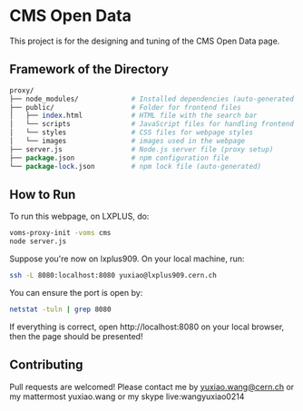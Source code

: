 # CMS Open Data

This project is for the designing and tuning of the CMS Open Data page.

## Framework of the Directory

```perl
proxy/
├── node_modules/             # Installed dependencies (auto-generated by npm install)
├── public/                   # Folder for frontend files
│   ├── index.html            # HTML file with the search bar
│   └── scripts               # JavaScript files for handling frontend logic
│   └── styles                # CSS files for webpage styles
│   └── images                # images used in the webpage
├── server.js                 # Node.js server file (proxy setup)
├── package.json              # npm configuration file
└── package-lock.json         # npm lock file (auto-generated)
```

## How to Run

To run this webpage, on LXPLUS, do:

```bash
voms-proxy-init -voms cms
node server.js
```

Suppose you're now on lxplus909. On your local machine, run:
```bash
ssh -L 8080:localhost:8080 yuxiao@lxplus909.cern.ch
```

You can ensure the port is open by:
```bash
netstat -tuln | grep 8080
```

If everything is correct, open http://localhost:8080 on your local browser, then the page should be presented!

## Contributing

Pull requests are welcomed! Please contact me by yuxiao.wang@cern.ch 
or my mattermost yuxiao.wang
or my skype live:wangyuxiao0214
